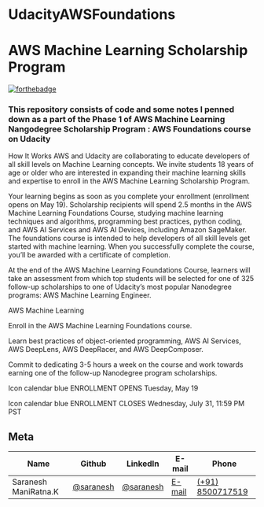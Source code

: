 # UdacityAWSFoundations
# AWS Machine Learning Scholarship Program

[![forthebadge](https://forthebadge.com/images/badges/made-with-python.svg)](https://forthebadge.com)


### This repository consists of code and some notes I penned down as a part of the Phase 1 of AWS Machine Learning Nangodegree Scholarship Program : AWS Foundations course on Udacity 

How It Works
AWS and Udacity are collaborating to educate developers of all skill levels on Machine Learning concepts. We invite students 18 years of age or older who are interested in expanding their machine learning skills and expertise to enroll in the AWS Machine Learning Scholarship Program.

Your learning begins as soon as you complete your enrollment (enrollment opens on May 19). Scholarship recipients will spend 2.5 months in the AWS Machine Learning Foundations Course, studying machine learning techniques and algorithms, programming best practices, python coding, and AWS AI Services and AWS AI Devices, including Amazon SageMaker. The foundations course is intended to help developers of all skill levels get started with machine learning. When you successfully complete the course, you’ll be awarded with a certificate of completion.

At the end of the AWS Machine Learning Foundations Course, learners will take an assessment from which top students will be selected for one of 325 follow-up scholarships to one of Udacity’s most popular Nanodegree programs: AWS Machine Learning Engineer.


AWS Machine Learning

Enroll in the AWS Machine Learning Foundations course.


Learn best practices of object-oriented programming, AWS AI Services, AWS DeepLens, AWS DeepRacer, and AWS DeepComposer.


Commit to dedicating 3-5 hours a week on the course and work towards earning one of the follow-up Nanodegree program scholarships.



Icon calendar blue
ENROLLMENT OPENS
Tuesday, May 19

Icon calendar blue
ENROLLMENT CLOSES
Wednesday, July 31, 11:59 PM PST


## Meta 

| Name | Github | LinkedIn | E-mail | Phone|
| --- | --- | --- | --- | --- |
| Saranesh ManiRatna.K | [@saranesh](https://github.com/sarnesh444) | [@saranesh](https://www.linkedin.com/in/saranesh-kanumuri-17a7a5181/) |[E-mail](mailto:sarnesh444@gmail.com) | [(+91) 8500717519](tel:+918500717519)
